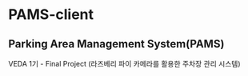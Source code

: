 # PAMS-client
## Parking Area Management System(PAMS)
VEDA 1기 - Final Project (라즈베리 파이 카메라를 활용한 주차장 관리 시스템)
